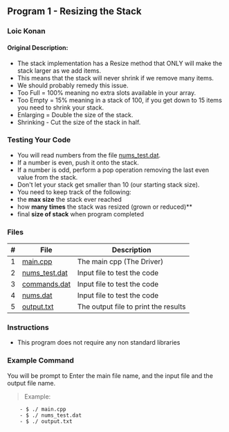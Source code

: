 ## Program 1 - Resizing the Stack

### Loic Konan

#### Original Description:
- The stack implementation has a Resize method that ONLY will make the stack larger as we add items.
- This means that the stack will never shrink if we remove many items.
- We should probably remedy this issue.
- Too Full = 100% meaning no extra slots available in your array.
- Too Empty = 15% meaning in a stack of 100, if you get down to 15 items you need to shrink your stack.
- Enlarging = Double the size of the stack.
- Shrinking - Cut the size of the stack in half.

### Testing Your Code
- You will read numbers from the file [nums_test.dat](nums_test.dat).
- If a number is even, push it onto the stack.
- If a number is odd, perform a pop operation removing the last even value from the stack.
- Don't let your stack get smaller than 10 (our starting stack size).
- You need to keep track of the following:
- the **max size** the stack ever reached
- how **many times** the stack was resized (grown or reduced)**
- final **size of stack** when program completed

### Files

|   #   | File                           | Description                          |
| :---: | ------------------------------ | ------------------------------------ |
|   1   | [main.cpp](main.cpp)           | The main cpp  (The Driver)           |
|   2   | [nums_test.dat](nums_test.dat) | Input file to test the code          |
|   3   | [commands.dat](commands.dat)   | Input file to test the code          |
|   4   | [nums.dat](nums.dat)           | Input file to test the code          |
|   5   | [output.txt](output.txt)       | The output file to print the results |

### Instructions

- This program does not require any non standard libraries

### Example Command

 You will be prompt to Enter the main file name, and the input file and the output file name.
>
> Example:
>>
        - $ ./ main.cpp
        - $ ./ nums_test.dat
        - $ ./ output.txt
